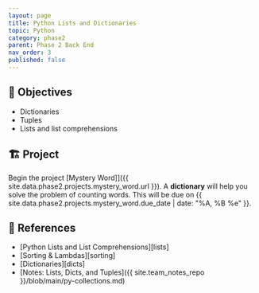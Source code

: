 ```yaml
---
layout: page
title: Python Lists and Dictionaries
topic: Python
category: phase2
parent: Phase 2 Back End
nav_order: 3
published: false
---
```


## 🎯 Objectives

- Dictionaries
- Tuples
- Lists and list comprehensions

## 🏗️ Project

Begin the project [Mystery Word]]({{ site.data.phase2.projects.mystery_word.url }}). A **dictionary** will help you solve the problem of counting words. This will be due on {{ site.data.phase2.projects.mystery_word.due_date | date: "%A, %B %e" }}.


## 🔖 References

- [Python Lists and List Comprehensions][lists]
- [Sorting & Lambdas][sorting] 
- [Dictionaries][dicts]
- [Notes: Lists, Dicts, and Tuples]({{ site.team_notes_repo }}/blob/main/py-collections.md)
